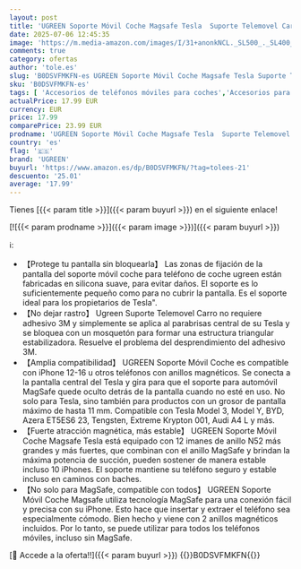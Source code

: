 ```yaml
---
layout: post
title: 'UGREEN Soporte Móvil Coche Magsafe Tesla  Suporte Telemovel Carro Magnético de Pantalla Adsorción de Gel de sílice para Accesorios Tesla Model 3 Model Y  para iPhone 16 15 14 13 y Funda Magsafe'
date: 2025-07-06 12:45:35
image: 'https://m.media-amazon.com/images/I/31+anonkNCL._SL500_._SL400_.jpg'
comments: true
category: ofertas
author: 'tole.es'
slug: 'B0DSVFMKFN-es UGREEN Soporte Móvil Coche Magsafe Tesla Suporte Telemovel...'
sku: 'B0DSVFMKFN-es'
tags: [ 'Accesorios de teléfonos móviles para coches','Accesorios para móviles','Comunicación móvil y accesorios','Cunas de teléfonos móviles para coches','Electrónica','iphone','magsafe','ugreen','🇪🇸', ]
actualPrice: 17.99 EUR
currency: EUR
price: 17.99
comparePrice: 23.99 EUR
prodname: 'UGREEN Soporte Móvil Coche Magsafe Tesla  Suporte Telemovel Carro Magnético de Pantalla Adsorción de Gel de sílice para Accesorios Tesla Model 3 Model Y  para iPhone 16 15 14 13 y Funda Magsafe'
country: 'es'
flag: '🇪🇸'
brand: 'UGREEN'
buyurl: 'https://www.amazon.es/dp/B0DSVFMKFN/?tag=tolees-21'
descuento: '25.01'
average: '17.99'
---
```


Tienes [{{< param title >}}]({{< param buyurl >}}) en el siguiente enlace!

[![{{< param prodname >}}]({{< param image >}})]({{< param buyurl >}})

ℹ️:

- 【Protege tu pantalla sin bloquearla】 Las zonas de fijación de la pantalla del soporte móvil coche para teléfono de coche ugreen están fabricadas en silicona suave, para evitar daños. El soporte es lo suficientemente pequeño como para no cubrir la pantalla. Es el soporte ideal para los propietarios de Tesla".
- 【No dejar rastro】 Ugreen Suporte Telemovel Carro no requiere adhesivo 3M y simplemente se aplica al parabrisas central de su Tesla y se bloquea con un mosquetón para formar una estructura triangular estabilizadora. Resuelve el problema del desprendimiento del adhesivo 3M.
- 【Amplia compatibilidad】 UGREEN Soporte Móvil Coche es compatible con iPhone 12-16 u otros teléfonos con anillos magnéticos. Se conecta a la pantalla central del Tesla y gira para que el soporte para automóvil MagSafe quede oculto detrás de la pantalla cuando no esté en uso. No solo para Tesla, sino también para productos con un grosor de pantalla máximo de hasta 11 mm. Compatible con Tesla Model 3, Model Y, BYD, Azera ET5ES6 23, Tengsten, Extreme Krypton 001, Audi A4 L y más.
- 【Fuerte atracción magnética, más estable】 UGREEN Soporte Móvil Coche Magsafe Tesla está equipado con 12 imanes de anillo N52 más grandes y más fuertes, que combinan con el anillo MagSafe y brindan la máxima potencia de succión, pueden sostener de manera estable incluso 10 iPhones. El soporte mantiene su teléfono seguro y estable incluso en caminos con baches.
- 【No solo para MagSafe, compatible con todos】 UGREEN Soporte Móvil Coche Magsafe utiliza tecnología MagSafe para una conexión fácil y precisa con su iPhone. Esto hace que insertar y extraer el teléfono sea especialmente cómodo. Bien hecho y viene con 2 anillos magnéticos incluidos. Por lo tanto, se puede utilizar para todos los teléfonos móviles, incluso sin MagSafe.

[🛒 Accede a la oferta!!]({{< param buyurl >}})
{{<world>}}B0DSVFMKFN{{</world>}}
